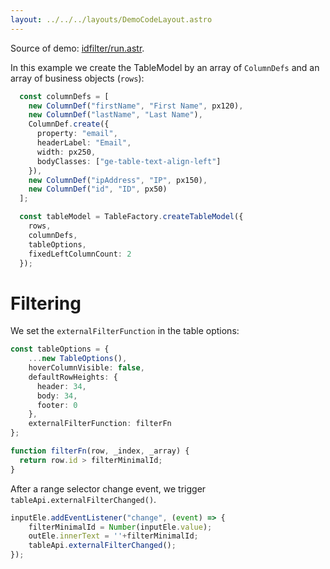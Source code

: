 ```yaml
---
layout: ../../../layouts/DemoCodeLayout.astro
---
```



Source of demo: [idfilter/run.astr](https://github.com/guiexperttable/website-astro/blob/main/src/components/demos/idfilter/run.astro).

In this example we create the TableModel by an array of `ColumnDefs` and an array of business objects (`rows`):

```ts
  const columnDefs = [
    new ColumnDef("firstName", "First Name", px120),
    new ColumnDef("lastName", "Last Name"),
    ColumnDef.create({
      property: "email",
      headerLabel: "Email",
      width: px250,
      bodyClasses: ["ge-table-text-align-left"]
    }),
    new ColumnDef("ipAddress", "IP", px150),
    new ColumnDef("id", "ID", px50)
  ];

  const tableModel = TableFactory.createTableModel({
    rows,
    columnDefs,
    tableOptions,
    fixedLeftColumnCount: 2
  });
```

# Filtering

We set the `externalFilterFunction` in the table options:

```ts
const tableOptions = {
    ...new TableOptions(),
    hoverColumnVisible: false,
    defaultRowHeights: {
      header: 34,
      body: 34,
      footer: 0
    },
    externalFilterFunction: filterFn
};

function filterFn(row, _index, _array) {
  return row.id > filterMinimalId;
}
```

After a range selector change event, we trigger `tableApi.externalFilterChanged()`.
```ts
inputEle.addEventListener("change", (event) => {
    filterMinimalId = Number(inputEle.value);
    outEle.innerText = ''+filterMinimalId;
    tableApi.externalFilterChanged();
});
```